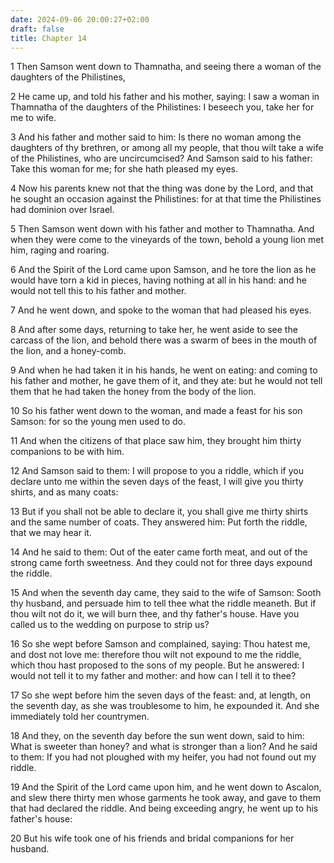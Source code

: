```yaml
---
date: 2024-09-06 20:00:27+02:00
draft: false
title: Chapter 14
---
```




1 Then Samson went down to Thamnatha, and seeing there a woman of the daughters of the Philistines,

2 He came up, and told his father and his mother, saying: I saw a woman in Thamnatha of the daughters of the Philistines: I beseech you, take her for me to wife.

3 And his father and mother said to him: Is there no woman among the daughters of thy brethren, or among all my people, that thou wilt take a wife of the Philistines, who are uncircumcised? And Samson said to his father: Take this woman for me; for she hath pleased my eyes.

4 Now his parents knew not that the thing was done by the Lord, and that he sought an occasion against the Philistines: for at that time the Philistines had dominion over Israel.

5 Then Samson went down with his father and mother to Thamnatha. And when they were come to the vineyards of the town, behold a young lion met him, raging and roaring.

6 And the Spirit of the Lord came upon Samson, and he tore the lion as he would have torn a kid in pieces, having nothing at all in his hand: and he would not tell this to his father and mother.

7 And he went down, and spoke to the woman that had pleased his eyes.

8 And after some days, returning to take her, he went aside to see the carcass of the lion, and behold there was a swarm of bees in the mouth of the lion, and a honey-comb.

9 And when he had taken it in his hands, he went on eating: and coming to his father and mother, he gave them of it, and they ate: but he would not tell them that he had taken the honey from the body of the lion.

10 So his father went down to the woman, and made a feast for his son Samson: for so the young men used to do.

11 And when the citizens of that place saw him, they brought him thirty companions to be with him.

12 And Samson said to them: I will propose to you a riddle, which if you declare unto me within the seven days of the feast, I will give you thirty shirts, and as many coats:

13 But if you shall not be able to declare it, you shall give me thirty shirts and the same number of coats. They answered him: Put forth the riddle, that we may hear it.

14 And he said to them: Out of the eater came forth meat, and out of the strong came forth sweetness. And they could not for three days expound the riddle.

15 And when the seventh day came, they said to the wife of Samson: Sooth thy husband, and persuade him to tell thee what the riddle meaneth. But if thou wilt not do it, we will burn thee, and thy father's house. Have you called us to the wedding on purpose to strip us?

16 So she wept before Samson and complained, saying: Thou hatest me, and dost not love me: therefore thou wilt not expound to me the riddle, which thou hast proposed to the sons of my people. But he answered: I would not tell it to my father and mother: and how can I tell it to thee?

17 So she wept before him the seven days of the feast: and, at length, on the seventh day, as she was troublesome to him, he expounded it. And she immediately told her countrymen.

18 And they, on the seventh day before the sun went down, said to him: What is sweeter than honey? and what is stronger than a lion? And he said to them: If you had not ploughed with my heifer, you had not found out my riddle.

19 And the Spirit of the Lord came upon him, and he went down to Ascalon, and slew there thirty men whose garments he took away, and gave to them that had declared the riddle. And being exceeding angry, he went up to his father's house:

20 But his wife took one of his friends and bridal companions for her husband.

